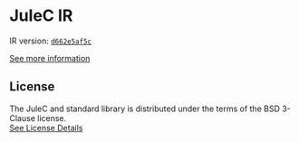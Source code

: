 # JuleC IR

IR version: [`d662e5af5c`](https://github.com/julelang/jule/tree/d662e5af5c55fcdad4ddb64b4e47fc6509e7babc)

[See more information](https://manual.jule.dev/getting-started/installation/compiling-from-source/compile-from-ir)

## License

The JuleC and standard library is distributed under the terms of the BSD 3-Clause license. \
[See License Details](./LICENSE)
